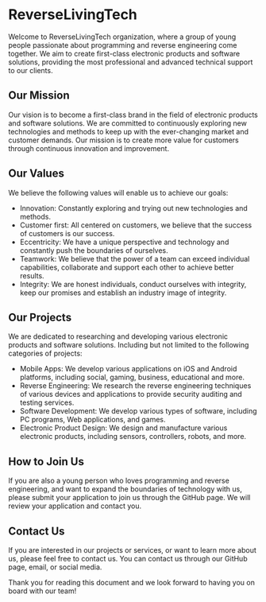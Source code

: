 # ReverseLivingTech

Welcome to ReverseLivingTech organization, where a group of young people passionate about programming and reverse engineering come together. We aim to create first-class electronic products and software solutions, providing the most professional and advanced technical support to our clients.

## Our Mission

Our vision is to become a first-class brand in the field of electronic products and software solutions. We are committed to continuously exploring new technologies and methods to keep up with the ever-changing market and customer demands. Our mission is to create more value for customers through continuous innovation and improvement.

## Our Values

We believe the following values will enable us to achieve our goals:

- Innovation: Constantly exploring and trying out new technologies and methods.
- Customer first: All centered on customers, we believe that the success of customers is our success.
- Eccentricity: We have a unique perspective and technology and constantly push the boundaries of ourselves.
- Teamwork: We believe that the power of a team can exceed individual capabilities, collaborate and support each other to achieve better results.
- Integrity: We are honest individuals, conduct ourselves with integrity, keep our promises and establish an industry image of integrity.

## Our Projects

We are dedicated to researching and developing various electronic products and software solutions. Including but not limited to the following categories of projects:

- Mobile Apps: We develop various applications on iOS and Android platforms, including social, gaming, business, educational and more.
- Reverse Engineering: We research the reverse engineering techniques of various devices and applications to provide security auditing and testing services.
- Software Development: We develop various types of software, including PC programs, Web applications, and games.
- Electronic Product Design: We design and manufacture various electronic products, including sensors, controllers, robots, and more.

## How to Join Us

If you are also a young person who loves programming and reverse engineering, and want to expand the boundaries of technology with us, please submit your application to join us through the GitHub page. We will review your application and contact you.

## Contact Us

If you are interested in our projects or services, or want to learn more about us, please feel free to contact us. You can contact us through our GitHub page, email, or social media.

Thank you for reading this document and we look forward to having you on board with our team!
